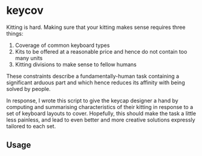 # keycov

Kitting is hard.
Making sure that your kitting makes sense requires three things:

1. Coverage of common keyboard types
2. Kits to be offered at a reasonable price and hence do not contain too many units
3. Kitting divisions to make sense to fellow humans

These constraints describe a fundamentally-human task containing a significant arduous part and which hence reduces its affinity with being solved by people.

In response, I wrote this script to give the keycap designer a hand by computing and summarising characteristics of their kitting in response to a set of keyboard layouts to cover.
Hopefully, this should make the task a little less painless, and lead to even better and more creative solutions expressly tailored to each set.

## Usage

<!-- TODO: complete this -->
